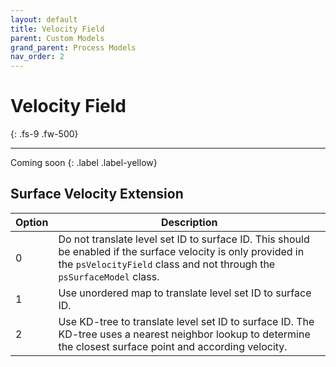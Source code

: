 ```yaml
---
layout: default
title: Velocity Field
parent: Custom Models
grand_parent: Process Models
nav_order: 2
---
```


# Velocity Field
{: .fs-9 .fw-500}

---

Coming soon
{: .label .label-yellow}

## Surface Velocity Extension

| Option | Description                                      |
|--------|--------------------------------------------------|
|   0    | Do not translate level set ID to surface ID. This should be enabled if the surface velocity is only provided in the `psVelocityField` class and not through the `psSurfaceModel` class.     |
|   1    | Use unordered map to translate level set ID to surface ID. |
|   2    | Use KD-tree to translate level set ID to surface ID. The KD-tree uses a nearest neighbor lookup to determine the closest surface point and according velocity. |
